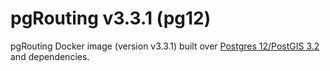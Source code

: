 # pgRouting v3.3.1 (pg12)

pgRouting Docker image (version v3.3.1) built over [Postgres 12/PostGIS 3.2](https://hub.docker.com/r/postgis/postgis/tags?page=1&name=12-3.2) and dependencies.
